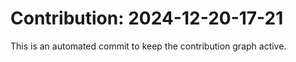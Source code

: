 # Contribution: 2024-12-20-17-21
This is an automated commit to keep the contribution graph active.
